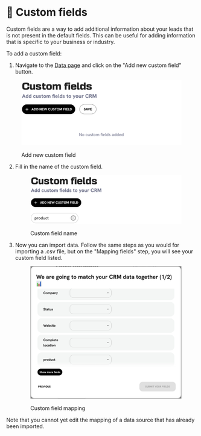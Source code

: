 # 🎨 Custom fields

Custom fields are a way to add additional information about your leads that is not present in the default fields. This can be useful for adding information that is specific to your business or industry.

To add a custom field:

1. Navigate to the [Data page](https://leadbay.app/integrations) and click on the "Add new custom field" button.

  <figure><img src="../../.gitbook/assets/add-new-custom-field.png" alt="Add new custom field"><figcaption><p>Add new custom field</p></figcaption></figure>

2. Fill in the name of the custom field.
   
   <figure><img src="../../.gitbook/assets/custom-field-name.png" alt="Custom field name"><figcaption><p>Custom field name</p></figcaption></figure>

3. Now you can import data. Follow the same steps as you would for importing a .csv file, but on the "Mapping fields" step, you will see your custom field listed.

   <figure><img src="../../.gitbook/assets/custom-field-mapping.png" alt="Custom field mapping"><figcaption><p>Custom field mapping</p></figcaption></figure>

Note that you cannot yet edit the mapping of a data source that has already been imported.
